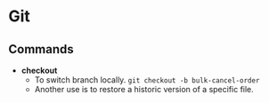 # Git

## Commands

- **checkout**
  - To switch branch locally.
  ```git checkout -b bulk-cancel-order```
  - Another use is to restore a historic version of a specific file.
